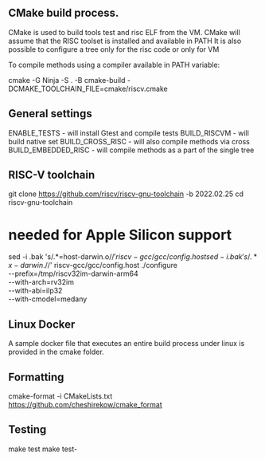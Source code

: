 CMake build process.
--------------------

CMake is used to build tools test and risc ELF from the VM.
CMake will assume that the RISC toolset is installed and available in PATH
It is also possible to configure a tree only for the risc code or only for VM

To compile methods using a compiler available in PATH variable:

cmake -G Ninja -S . -B cmake-build -DCMAKE_TOOLCHAIN_FILE=cmake/riscv.cmake

General settings
----------------
  ENABLE_TESTS         - will install Gtest and compile tests
  BUILD_RISCVM         - will build native set
  BUILD_CROSS_RISC     - will also compile methods via cross
  BUILD_EMBEDDED_RISC  - will compile methods as a part of the single tree

RISC-V toolchain
----------------

git clone https://github.com/riscv/riscv-gnu-toolchain -b 2022.02.25
cd riscv-gnu-toolchain
# needed for Apple Silicon support
sed -i .bak 's/.*=host-darwin.o$//' riscv-gcc/gcc/config.host
sed -i .bak 's/.* x-darwin.$//' riscv-gcc/gcc/config.host
./configure \
  --prefix=/tmp/riscv32im-darwin-arm64 \
  --with-arch=rv32im \
  --with-abi=ilp32 \
  --with-cmodel=medany

Linux Docker
----------------
A sample docker file that executes an entire build process under linux is provided in the cmake folder.

Formatting
---------------
cmake-format -i CMakeLists.txt  
https://github.com/cheshirekow/cmake_format

Testing
---------------
make test
make test-<testname>

